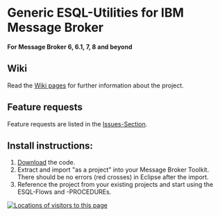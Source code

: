 # Generic ESQL-Utilities for IBM Message Broker
**For Message Broker 6, 6.1, 7, 8 and beyond**

## Wiki
Read the [Wiki pages](https://github.com/mqsiuser/Generic-ESQL-Utilities/wiki) for further information about the project.

## Feature requests
Feature requests are listed in the [Issues-Section](https://github.com/mqsiuser/Generic-ESQL-Utilities/issues).

## Install instructions:
1. [Download](https://github.com/mqsiuser/Generic-ESQL-Utilities/archives/master) the code. 
2. Extract and import "as a project" into your Message Broker Toolkit. 
   There should be no errors (red crosses) in Eclipse after the import. 
3. Reference the project from your existing projects and start using the ESQL-Flows and -PROCEDUREs.



<a href="http://www4.clustrmaps.com/user/6891064b2">
<img src="http://www4.clustrmaps.com/stats/maps-no_clusters/https---github.com-mqsiuser-Generic-ESQL-Utilities-thumb.jpg" alt="Locations of visitors to this page" />
</a>
